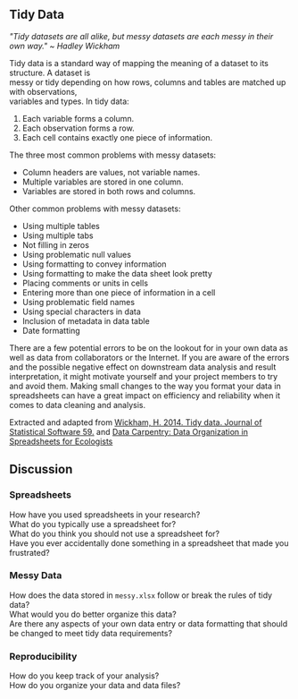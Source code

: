 ## Tidy Data  

*"Tidy datasets are all alike, but messy datasets are each messy in their own way." ~ Hadley Wickham*  

Tidy data is a standard way of mapping the meaning of a dataset to its structure. A dataset is  
messy or tidy depending on how rows, columns and tables are matched up with observations,  
variables and types. In tidy data:  
1. Each variable forms a column.  
2. Each observation forms a row.  
3. Each cell contains exactly one piece of information.  

The three most common problems with messy datasets:  
- Column headers are values, not variable names.
- Multiple variables are stored in one column.
- Variables are stored in both rows and columns.

Other common problems with messy datasets:  
- Using multiple tables  
- Using multiple tabs  
- Not filling in zeros  
- Using problematic null values  
- Using formatting to convey information  
- Using formatting to make the data sheet look pretty  
- Placing comments or units in cells  
- Entering more than one piece of information in a cell  
- Using problematic field names  
- Using special characters in data  
- Inclusion of metadata in data table  
- Date formatting  

There are a few potential errors to be on the lookout for in your own data as well as data from collaborators or the Internet. If you are aware of the errors and the possible negative effect on downstream data analysis and result interpretation, it might motivate yourself and your project members to try and avoid them. Making small changes to the way you format your data in spreadsheets can have a great impact on efficiency and reliability when it comes to data cleaning and analysis.  

Extracted and adapted from [Wickham, H. 2014. Tidy data. Journal of Statistical Software 59.](https://cran.r-project.org/web/packages/tidyr/vignettes/tidy-data.html) and [Data Carpentry: Data Organization in Spreadsheets for Ecologists](https://datacarpentry.org/spreadsheet-ecology-lesson/)  

## Discussion  

### Spreadsheets  
How have you used spreadsheets in your research?  
What do you typically use a spreadsheet for?  
What do you think you should not use a spreadsheet for?  
Have you ever accidentally done something in a spreadsheet that made you frustrated?  

### Messy Data  
How does the data stored in `messy.xlsx` follow or break the rules of tidy data?  
What would you do better organize this data?  
Are there any aspects of your own data entry or data formatting that should be changed to meet tidy data requirements?  

### Reproducibility  
How do you keep track of your analysis?  
How do you organize your data and data files?  
